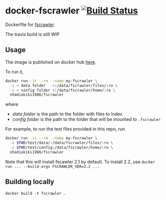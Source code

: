 # docker-fscrawler [![Build Status](https://travis-ci.org/shadiakiki1986/docker-fscrawler.svg?branch=master)](https://travis-ci.org/shadiakiki1986/docker-fscrawler)
Dockerfile for [fscrawler](https://github.com/dadoonet/fscrawler)

The travis build is still WIP

## Usage
The image is published on docker hub [here](https://hub.docker.com/r/shadiakiki1986/fscrawler/).

To run it,
```bash
docker run -it --rm --name my-fscrawler \
  -v < data folder   >:/data/fscrawler/files/:ro \
  -v < config folder >:/data/fscrawler/home/:ro \
  shadiakiki1986/fscrawler
```
where
* *data folder* is the path to the folder with files to index
* *config folder* is the path to the folder that will be mounted to `.fscrawler`

For example, to run the test files provided in this repo, run

```bash
docker run -it --rm --name my-fscrawler \
  -v $PWD/test/data/:/data/fscrawler/files/:ro \
  -v $PWD/test/config:/data/fscrawler/home/:ro \
  shadiakiki1986/fscrawler
```

Note that this will install fscawler 2.1 by default. To install 2.2, use `docker run ... --build-args FSCRAWLER_VER=2.2 ...`

## Building locally
  ```
  docker build -t fscrawler .
  ```

